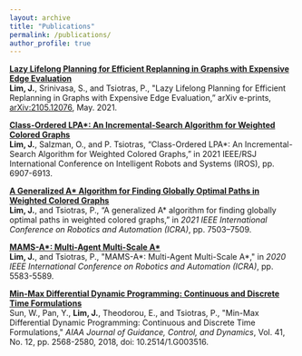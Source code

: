 ```yaml
---
layout: archive
title: "Publications"
permalink: /publications/
author_profile: true
---
```

<b>[Lazy Lifelong Planning for Efficient Replanning in Graphs with Expensive Edge Evaluation](https://jliminf.github.io/publications/lgls21)</b><br>
<b>Lim, J.</b>, Srinivasa, S., and Tsiotras, P., "Lazy Lifelong Planning for Efficient Replanning in Graphs with Expensive Edge Evaluation,” arXiv e-prints, [arXiv:2105.12076](https://arxiv.org/abs/2105.12076), May. 2021.

<b>[Class-Ordered LPA\*: An Incremental-Search Algorithm for Weighted Colored Graphs](https://jliminf.github.io/publications/colpa21)</b><br>
<b>Lim, J.</b>, Salzman, O., and P. Tsiotras, “Class-Ordered LPA*: An Incremental-Search Algorithm for Weighted Colored Graphs,” in 2021 IEEE/RSJ International Conference on Intelligent Robots and Systems (IROS), pp. 6907-6913.

<b>[A Generalized A\* Algorithm for Finding Globally Optimal Paths in Weighted Colored Graphs](https://jliminf.github.io/publications/coa21)</b><br>
<b>Lim, J.</b>, and Tsiotras, P., “A generalized A* algorithm for finding globally optimal paths in weighted colored graphs,” in <i>2021 IEEE International Conference on Robotics and Automation (ICRA)</i>, pp. 7503–7509.

<b>[MAMS-A\*: Multi-Agent Multi-Scale A\*](https://jliminf.github.io/publications/mams20)</b><br>
<b>Lim, J.</b>, and Tsiotras, P., "MAMS-A*: Multi-Agent Multi-Scale A*," in <i>2020 IEEE International Conference on Robotics and Automation (ICRA)</i>, pp. 5583-5589.

<b>[Min-Max Differential Dynamic Programming: Continuous and Discrete Time Formulations](https://jliminf.github.io/publications/gtddp18)</b><br>
Sun, W., Pan, Y., <b>Lim, J.</b>, Theodorou, E., and Tsiotras, P., "Min-Max Differential Dynamic Programming: Continuous and Discrete Time Formulations," <i>AIAA Journal of Guidance, Control, and Dynamics</i>, Vol. 41, No. 12, pp. 2568-2580, 2018, doi: 10.2514/1.G003516.
